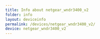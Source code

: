 ```yaml
---
title: Info about netgear_wndr3400_v2
folder: info
layout: deviceinfo
permalink: /devices/netgear_wndr3400_v2/
device: netgear_wndr3400_v2
---
```

